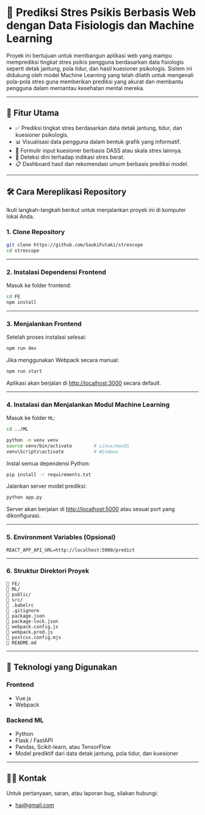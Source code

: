 # 🧠 Prediksi Stres Psikis Berbasis Web dengan Data Fisiologis dan Machine Learning

Proyek ini bertujuan untuk membangun aplikasi web yang mampu memprediksi tingkat stres psikis pengguna berdasarkan data fisiologis seperti detak jantung, pola tidur, dan hasil kuesioner psikologis. Sistem ini didukung oleh model Machine Learning yang telah dilatih untuk mengenali pola-pola stres guna memberikan prediksi yang akurat dan membantu pengguna dalam memantau kesehatan mental mereka.

---

## 📌 Fitur Utama

- ✅ Prediksi tingkat stres berdasarkan data detak jantung, tidur, dan kuesioner psikologis.
- 📊 Visualisasi data pengguna dalam bentuk grafik yang informatif.
- 📝 Formulir input kuesioner berbasis DASS atau skala stres lainnya.
- 🚨 Deteksi dini terhadap indikasi stres berat.
- 📋 Dashboard hasil dan rekomendasi umum berbasis prediksi model.

---

## 🛠 Cara Mereplikasi Repository

Ikuti langkah-langkah berikut untuk menjalankan proyek ini di komputer lokal Anda.

### 1. Clone Repository

```bash
git clone https://github.com/SaukiFutaki/strescope
cd strescope
```



---

### 2. Instalasi Dependensi Frontend

Masuk ke folder frontend:

```bash
cd FE  
npm install
```

---

### 3. Menjalankan Frontend

Setelah proses instalasi selesai:

```bash
npm run dev
```

Jika menggunakan Webpack secara manual:

```bash
npm run start
```

Aplikasi akan berjalan di [http://localhost:3000](http://localhost:3000) secara default.

---

### 4. Instalasi dan Menjalankan Modul Machine Learning

Masuk ke folder `ML`:

```bash
cd ../ML
```



```bash
python -m venv venv
source venv/bin/activate        # Linux/macOS
venv\Scripts\activate           # Windows
```

Instal semua dependensi Python:

```bash
pip install -r requirements.txt
```

Jalankan server model prediksi:

```bash
python app.py
```

Server akan berjalan di [http://localhost:5000](http://localhost:5000) atau sesuai port yang dikonfigurasi.

---

### 5. Environment Variables (Opsional)



```env
REACT_APP_API_URL=http://localhost:5000/predict
```

---

### 6. Struktur Direktori Proyek

```
📁 FE/              
📁 ML/               
📁 public/           
📁 src/             
📄 .babelrc
📄 .gitignore
📄 package.json
📄 package-lock.json
📄 webpack.config.js
📄 webpack.prod.js
📄 postcss.config.mjs
📄 README.md
```

---

## 🧪 Teknologi yang Digunakan

### Frontend
- Vue js
- Webpack

### Backend ML
- Python
- Flask / FastAPI
- Pandas, Scikit-learn, atau TensorFlow
- Model prediktif dari data detak jantung, pola tidur, dan kuesioner

---


## 🙋‍♂️ Kontak

Untuk pertanyaan, saran, atau laporan bug, silakan hubungi:
- hai@gmail.com